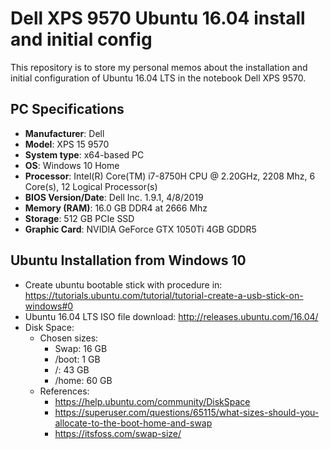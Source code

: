 # Dell XPS 9570 Ubuntu 16.04 install and initial config

This repository is to store my personal memos about the installation and initial configuration 
of Ubuntu 16.04 LTS in the notebook Dell XPS 9570.

## PC Specifications
- **Manufacturer**: Dell
- **Model**: XPS 15 9570
- **System type**: x64-based PC
- **OS**: Windows 10 Home
- **Processor**: Intel(R) Core(TM) i7-8750H CPU @ 2.20GHz, 2208 Mhz, 6 Core(s), 12 Logical Processor(s)
- **BIOS Version/Date**:	Dell Inc. 1.9.1, 4/8/2019
- **Memory (RAM)**: 16.0 GB DDR4 at 2666 Mhz
- **Storage**: 512 GB PCIe SSD
- **Graphic Card**: NVIDIA GeForce GTX 1050Ti 4GB GDDR5

## Ubuntu Installation from Windows 10

- Create ubuntu bootable stick with procedure in:
https://tutorials.ubuntu.com/tutorial/tutorial-create-a-usb-stick-on-windows#0
- Ubuntu 16.04 LTS ISO file download:
http://releases.ubuntu.com/16.04/
- Disk Space:
  - Chosen sizes:
    - Swap: 16 GB
    - /boot: 1 GB
    - /: 43 GB
    - /home: 60 GB
  - References:
    - https://help.ubuntu.com/community/DiskSpace
    - https://superuser.com/questions/65115/what-sizes-should-you-allocate-to-the-boot-home-and-swap
    - https://itsfoss.com/swap-size/
  
  
